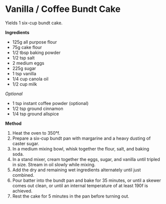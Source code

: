# Vanilla / Coffee Bundt Cake

Yields 1 six-cup bundt cake.

**Ingredients**

* 125g all purpose flour
* 75g cake flour
* 1/2 tbsp baking powder
* 1/2 tsp salt
* 2 medium eggs
* 225g sugar
* 1 tsp vanilla
* 1/4 cup canola oil
* 1/2 cup milk

*Optional*

* 1 tsp instant coffee powder (optional)
* 1/2 tsp ground cinnamon
* 1/4 tsp ground allspice

**Method**

1. Heat the oven to 350&deg;f.
2. Prepare a six-cup bundt pan with margarine and a heavy dusting of caster sugar.
3. In a medium mixing bowl, whisk together the flour, salt, and baking soda.
4. In a stand mixer, cream together the eggs, sugar, and vanilla until tripled in size. Stream in oil slowly while mixing.
5. Add the dry and remaining wet ingredients alternately until just combined.
6. Pour batter into the bundt pan and bake for 35 minutes, or until a skewer comes out clean, or until an internal temperature of at least 190f is achieved.
7. Rest the cake for 5 minutes in the pan before turning out.


